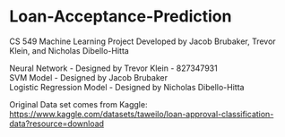 # Loan-Acceptance-Prediction

CS 549 Machine Learning Project Developed by Jacob Brubaker, Trevor Klein, and Nicholas Dibello-Hitta

Neural Network - Designed by Trevor Klein - 827347931  
SVM Model - Designed by Jacob Brubaker  
Logistic Regression Model - Designed by Nicholas Dibello-Hitta  

Original Data set comes from Kaggle:  
https://www.kaggle.com/datasets/taweilo/loan-approval-classification-data?resource=download
